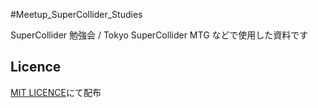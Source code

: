 #Meetup_SuperCollider_Studies

SuperCollider 勉強会 / Tokyo SuperCollider MTG などで使用した資料です

Licence
---

[MIT LICENCE](http://opensource.org/licenses/mit-license.php)にて配布